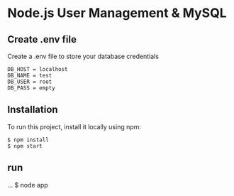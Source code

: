 # Node.js User Management & MySQL

## Create .env file
Create a .env file to store your database credentials

```
DB_HOST = localhost
DB_NAME = test
DB_USER = root
DB_PASS = empty
```

## Installation
To run this project, install it locally using npm:

```
$ npm install
$ npm start
```
## run 
...
$ node app


